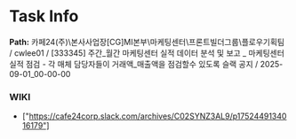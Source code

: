 # Task Info

**Path:** 카페24(주)\본사사업장\[CG]MI본부\마케팅센터\프론트빌더그룹\플로우기획팀 / cwlee01 / [333345] 주간_월간 마케팅센터 실적 데이터 분석 및 보고 _ 마케팅센터 실적 점검 - 각 매체 담당자들이 거래액_매출액을 점검할수 있도록 슬랙 공지 / 2025-09-01_00-00-00

### WIKI
- ["https://cafe24corp.slack.com/archives/C02SYNZ3AL9/p1752449134016179"]

